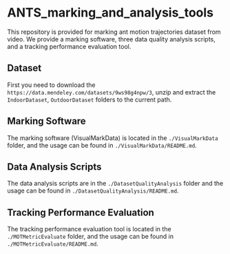 # ANTS_marking_and_analysis_tools

This repository is provided for marking ant motion trajectories dataset from video. We provide a marking software, three data quality analysis scripts, and a tracking performance evaluation tool.


## Dataset

First you need to download the `https://data.mendeley.com/datasets/9ws98g4npw/3`, unzip and extract the `IndoorDataset`, `OutdoorDataset` folders to the current path.

## Marking Software
The marking software (VisualMarkData) is located in the `./VisualMarkData` folder, and the usage can be found in `./VisualMarkData/README.md`.

## Data Analysis Scripts
The data analysis scripts are in the `./DatasetQualityAnalysis` folder and the usage can be found in `./DatasetQualityAnalysis/README.md`.

## Tracking Performance Evaluation
The tracking performance evaluation tool is located in the `./MOTMetricEvaluate` folder, and the usage can be found in `./MOTMetricEvaluate/README.md`.

